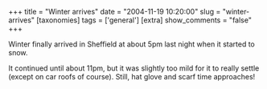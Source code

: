 +++
title = "Winter arrives"
date = "2004-11-19 10:20:00"
slug = "winter-arrives"
[taxonomies]
tags = ['general']
[extra]
show_comments = "false"
+++

Winter finally arrived in Sheffield at about 5pm last night when it started to snow.

It continued until about 11pm, but it was slightly too mild for it to really settle (except on car roofs of course). Still, hat glove and scarf time approaches!
